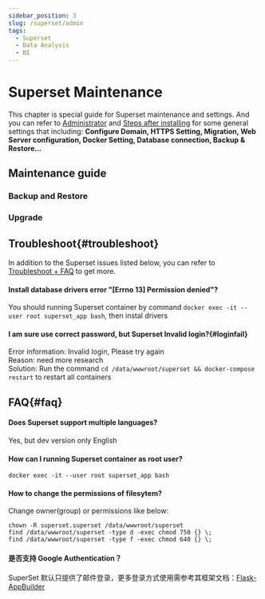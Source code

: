 ```yaml
---
sidebar_position: 3
slug: /superset/admin
tags:
  - Superset
  - Data Analysis
  - BI
---
```


# Superset Maintenance

This chapter is special guide for Superset maintenance and settings. And you can refer to [Administrator](../administrator) and [Steps after installing](../install/setup) for some general settings that including: **Configure Domain, HTTPS Setting, Migration, Web Server configuration, Docker Setting, Database connection, Backup & Restore...**  

## Maintenance guide

### Backup and Restore

### Upgrade

## Troubleshoot{#troubleshoot}

In addition to the Superset issues listed below, you can refer to [Troubleshoot + FAQ](../troubleshoot) to get more.  

#### Install database drivers error "[Errno 13] Permission denied"?

You should running Superset container by command `docker exec -it --user root superset_app bash`, then instal drivers

#### I am sure use correct password, but Superset Invalid login?{#loginfail}

Error information: Invalid login, Please try again  
Reason: need more research  
Solution: Run the command `cd /data/wwwroot/superset && docker-compose restart` to restart all containers  

## FAQ{#faq}

####  Does Superset support multiple languages?

Yes, but dev version only English

#### How can I running Superset container as root user?

```
docker exec -it --user root superset_app bash
```

#### How to change the permissions of filesytem?

Change owner(group) or permissions like below:

```shell
chown -R superset.superset /data/wwwroot/superset
find /data/wwwroot/superset -type d -exec chmod 750 {} \;
find /data/wwwroot/superset -type f -exec chmod 640 {} \;
```

#### 是否支持 Google Authentication？

SuperSet 默认只提供了邮件登录，更多登录方式使用需参考其框架文档：[Flask-AppBuilder](https://flask-appbuilder.readthedocs.io/en/latest/security.html#supported-authentication-types)
